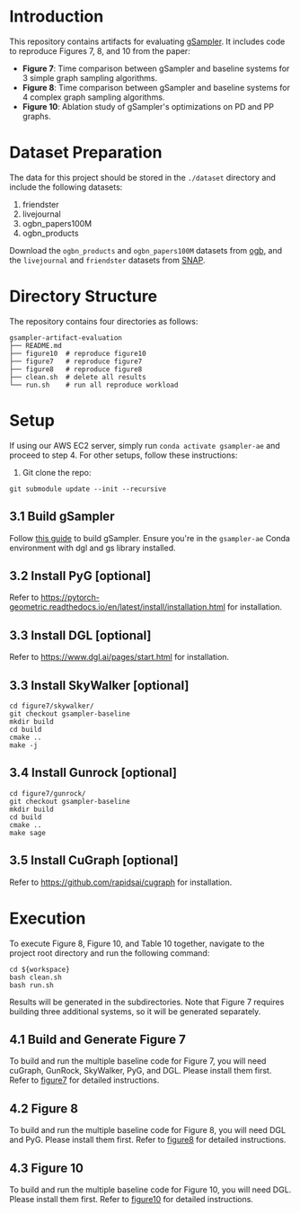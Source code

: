 # Introduction

This repository contains artifacts for evaluating [gSampler](https://github.com/gsampler9/gSampler.git). It includes code to reproduce Figures 7, 8, and 10 from the paper:

- **Figure 7**: Time comparison between gSampler and baseline systems for 3 simple graph sampling algorithms.
- **Figure 8**: Time comparison between gSampler and baseline systems for 4 complex graph sampling algorithms.
- **Figure 10**: Ablation study of gSampler's optimizations on PD and PP graphs.

# Dataset Preparation

The data for this project should be stored in the `./dataset` directory and include the following datasets:

1. friendster
2. livejournal
3. ogbn_papers100M
4. ogbn_products

Download the `ogbn_products` and `ogbn_papers100M` datasets from [ogb](https://ogb.stanford.edu/), and the `livejournal` and `friendster` datasets from [SNAP](https://snap.stanford.edu/data/).

# Directory Structure

The repository contains four directories as follows:

```shell
gsampler-artifact-evaluation
├── README.md
├── figure10  # reproduce figure10
├── figure7   # reproduce figure7
├── figure8   # reproduce figure8
├── clean.sh  # delete all results
└── run.sh    # run all reproduce workload
```

# Setup

If using our AWS EC2 server, simply run `conda activate gsampler-ae` and proceed to step 4. For other setups, follow these instructions:

1. Git clone the repo:
```shell
git submodule update --init --recursive
```

## 3.1 Build gSampler

Follow [this guide](https://github.com/gsampler9/gSampler.git) to build gSampler. Ensure you're in the `gsampler-ae` Conda environment with dgl and gs library installed.

## 3.2 Install PyG [optional]

Refer to https://pytorch-geometric.readthedocs.io/en/latest/install/installation.html for installation.

## 3.3 Install DGL [optional]

Refer to https://www.dgl.ai/pages/start.html for installation.

## 3.3 Install SkyWalker [optional]

```shell
cd figure7/skywalker/
git checkout gsampler-baseline
mkdir build
cd build 
cmake .. 
make -j
```

## 3.4 Install Gunrock [optional]

```shell
cd figure7/gunrock/
git checkout gsampler-baseline
mkdir build
cd build 
cmake .. 
make sage
```

## 3.5 Install CuGraph [optional]

Refer to https://github.com/rapidsai/cugraph for installation.

# Execution

To execute Figure 8, Figure 10, and Table 10 together, navigate to the project root directory and run the following command:

```
cd ${workspace}
bash clean.sh
bash run.sh
```

Results will be generated in the subdirectories. Note that Figure 7 requires building three additional systems, so it will be generated separately.

## 4.1 Build and Generate Figure 7

To build and run the multiple baseline code for Figure 7, you will need cuGraph, GunRock, SkyWalker, PyG, and DGL. Please install them first. Refer to [figure7](./figure7/README.md) for detailed instructions.

## 4.2 Figure 8

To build and run the multiple baseline code for Figure 8, you will need DGL and PyG. Please install them first. Refer to [figure8](./figure8/README.md) for detailed instructions.

## 4.3 Figure 10

To build and run the multiple baseline code for Figure 10, you will need DGL. Please install them first. Refer to [figure10](./figure10/README.md) for detailed instructions.